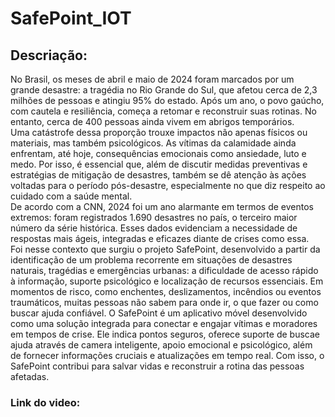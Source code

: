 # SafePoint_IOT

## Descriação:
  No Brasil, os meses de abril e maio de 2024 foram marcados por um grande desastre: a tragédia no Rio Grande do Sul, que afetou cerca de 2,3 milhões de pessoas e atingiu 95% do estado. Após um ano, o povo gaúcho, com cautela e resiliência, começa a retomar e reconstruir suas rotinas. No entanto, cerca de 400 pessoas ainda vivem em abrigos temporários.</br>
  Uma catástrofe dessa proporção trouxe impactos não apenas físicos ou materiais, mas também psicológicos. As vítimas da calamidade ainda enfrentam, até hoje, consequências emocionais como ansiedade, luto e medo. Por isso, é essencial que, além de discutir medidas preventivas e estratégias de mitigação de desastres, também se dê atenção às ações voltadas para o período pós-desastre, especialmente no que diz respeito ao cuidado com a saúde mental.</br>
  De acordo com a CNN, 2024 foi um ano alarmante em termos de eventos extremos: foram registrados 1.690 desastres no país, o terceiro maior número da série histórica. Esses dados evidenciam a necessidade de respostas mais ágeis, integradas e eficazes diante de crises como essa.</br>
  Foi nesse contexto que surgiu o projeto SafePoint, desenvolvido a partir da identificação de um problema recorrente em situações de desastres naturais, tragédias e emergências urbanas: a dificuldade de acesso rápido à informação, suporte psicológico e localização de recursos essenciais. Em momentos de risco, como enchentes, deslizamentos, incêndios ou eventos traumáticos, muitas pessoas não sabem para onde ir, o que fazer ou como buscar ajuda confiável. O SafePoint é um aplicativo móvel desenvolvido como uma solução integrada para conectar e engajar vítimas e moradores em tempos de crise. Ele indica pontos seguros, oferece suporte de buscae ajuda através de camera inteligente, apoio emocional e psicológico, além de fornecer informações cruciais e atualizações em tempo real. Com isso, o SafePoint contribui para salvar vidas e reconstruir a rotina das pessoas afetadas.</br>

### Link do video:
  

